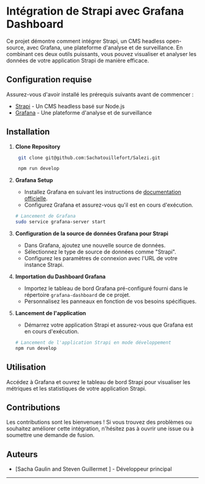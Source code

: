 # Intégration de Strapi avec Grafana Dashboard

Ce projet démontre comment intégrer Strapi, un CMS headless open-source, avec Grafana, une plateforme d'analyse et de surveillance. En combinant ces deux outils puissants, vous pouvez visualiser et analyser les données de votre application Strapi de manière efficace.

## Configuration requise

Assurez-vous d'avoir installé les prérequis suivants avant de commencer :

- [Strapi](https://strapi.io/) - Un CMS headless basé sur Node.js
- [Grafana](https://grafana.com/) - Une plateforme d'analyse et de surveillance

## Installation

1. **Clone Repository**

   ```bash
    git clone git@github.com:Sachatouillefort/Salezi.git
   ```

   ```bash
    npm run develop
   ```

2. **Grafana Setup**
   - Installez Grafana en suivant les instructions de [documentation officielle](https://grafana.com/docs/grafana/latest/installation/).
   - Configurez Grafana et assurez-vous qu'il est en cours d'exécution.

   ```bash
   # Lancement de Grafana
   sudo service grafana-server start
   ```

3. **Configuration de la source de données Grafana pour Strapi**
   - Dans Grafana, ajoutez une nouvelle source de données.
   - Sélectionnez le type de source de données comme "Strapi".
   - Configurez les paramètres de connexion avec l'URL de votre instance Strapi.

4. **Importation du Dashboard Grafana**
   - Importez le tableau de bord Grafana pré-configuré fourni dans le répertoire `grafana-dashboard` de ce projet.
   - Personnalisez les panneaux en fonction de vos besoins spécifiques.

5. **Lancement de l'application**
   - Démarrez votre application Strapi et assurez-vous que Grafana est en cours d'exécution.

   ```bash
   # Lancement de l'application Strapi en mode développement
   npm run develop
   ```

## Utilisation

Accédez à Grafana et ouvrez le tableau de bord Strapi pour visualiser les métriques et les statistiques de votre application Strapi.

## Contributions

Les contributions sont les bienvenues ! Si vous trouvez des problèmes ou souhaitez améliorer cette intégration, n'hésitez pas à ouvrir une issue ou à soumettre une demande de fusion.

## Auteurs

- [Sacha Gaulin and Steven Guillermet ] - Développeur principal

---
